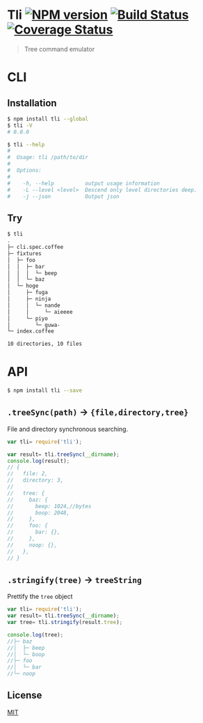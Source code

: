 # Tli [![NPM version][npm-image]][npm] [![Build Status][travis-image]][travis] [![Coverage Status][coveralls-image]][coveralls]

> Tree command emulator

# CLI

## Installation
```bash
$ npm install tli --global
$ tli -V
# 0.0.0

$ tli --help
#
#  Usage: tli /path/to/dir
#
#  Options:
#
#    -h, --help          output usage information
#    -L --level <level>  Descend only level directories deep.
#    -j --json           Output json
```

## Try

```bash
$ tli
.
├─ cli.spec.coffee
├─ fixtures
│  ├─ foo
│  │  ├─ bar
│  │  │  └─ beep
│  │  └─ baz
│  └─ hoge
│     ├─ fuga
│     ├─ ninja
│     │  └─ nande
│     │     └─ aieeee
│     └─ piyo
│        └─ guwa-
└─ index.coffee

10 directories, 10 files
```

# API
```bash
$ npm install tli --save
```

## `.treeSync(path)` -> `{file,directory,tree}`

File and directory synchronous searching.

```js
var tli= require('tli');

var result= tli.treeSync(__dirname);
console.log(result);
// {
//   file: 2,
//   directory: 3,
//
//   tree: {
//     baz: {
//       beep: 1024,//bytes
//       boop: 2048,
//     },
//     foo: {
//       bar: {},
//     },
//     noop: {},
//   },
// }
```

## `.stringify(tree)` -> `treeString`

Prettify the `tree` object

```js
var tli= require('tli');
var result= tli.treeSync(__dirname);
var tree= tli.stringify(result.tree);

console.log(tree);
//├─ baz
//│  ├─ beep
//│  └─ boop
//├─ foo
//│  └─ bar
//└─ noop
```

License
---
[MIT][License]

[License]: http://59naga.mit-license.org/

[npm-image]:https://img.shields.io/npm/v/tli.svg?style=flat-square
[npm]: https://npmjs.org/package/tli
[travis-image]: http://img.shields.io/travis/59naga/tli.svg?style=flat-square
[travis]: https://travis-ci.org/59naga/tli
[coveralls-image]: http://img.shields.io/coveralls/59naga/tli.svg?style=flat-square
[coveralls]: https://coveralls.io/r/59naga/tli?branch=master